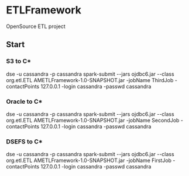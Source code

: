 # ETLFramework
OpenSource ETL project

## Start
### S3 to C*
dse -u cassandra -p cassandra spark-submit --jars ojdbc6.jar --class org.etl.ETL AMETLFramework-1.0-SNAPSHOT.jar -jobName ThirdJob -contactPoints 127.0.0.1 -login cassandra -passwd cassandra

### Oracle to C*
dse -u cassandra -p cassandra spark-submit --jars ojdbc6.jar --class org.etl.ETL AMETLFramework-1.0-SNAPSHOT.jar -jobName SecondJob -contactPoints 127.0.0.1 -login cassandra -passwd cassandra

### DSEFS to C*
dse -u cassandra -p cassandra spark-submit --jars ojdbc6.jar --class org.etl.ETL AMETLFramework-1.0-SNAPSHOT.jar -jobName FirstJob -contactPoints 127.0.0.1 -login cassandra -passwd cassandra
